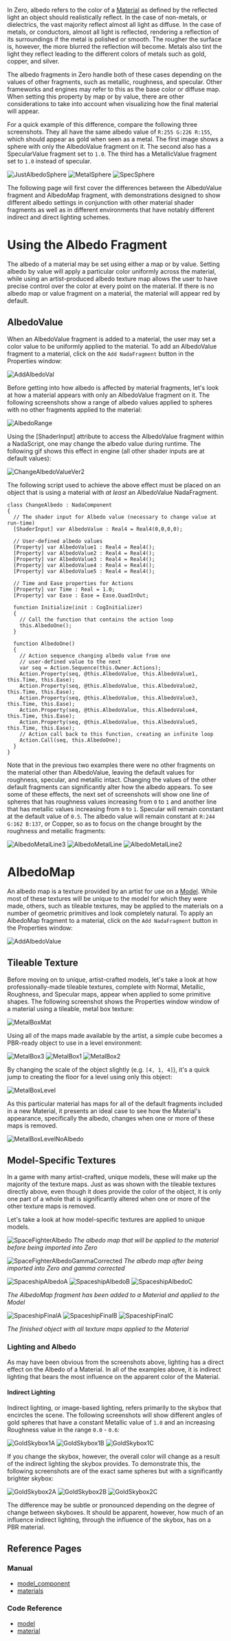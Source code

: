 In Zero, albedo refers to the color of a [Material](https://github.com/ZilchEngine/ZilchDocs/blob/master/zero_editor_documentation/zeromanual/graphics/materials.markdown) as defined by the reflected light an object should realistically reflect. In the case of non-metals, or dielectrics, the vast majority reflect almost all light as diffuse. In the case of metals, or conductors, almost all light is reflected, rendering a reflection of its surroundings if the metal is polished or smooth. The rougher the surface is, however, the more blurred the reflection will become. Metals also tint the light they reflect leading to the different colors of metals such as gold, copper, and silver.

The albedo fragments in Zero handle both of these cases depending on the values of other fragments, such as metallic, roughness, and specular. Other frameworks and engines may refer to this as the base color or diffuse map. When setting this property by map or by value, there are other considerations to take into account when visualizing how the final material will appear.

For a quick example of this difference, compare the following three screenshots. They all have the same albedo value of `R:255 G:226 R:155`, which should appear as gold when seen as a metal. The first image shows a sphere with only the AlbedoValue fragment on it. The second also has a SpecularValue fragment set to `1.0`. The third has a MetallicValue fragment set to `1.0` instead of specular. 



![JustAlbedoSphere](https://media.githubusercontent.com/media/ZilchEngine/ZilchFiles/master/doc_files/2941.png) ![MetalSphere](https://media.githubusercontent.com/media/ZilchEngine/ZilchFiles/master/doc_files/2943.png) ![SpecSphere](https://media.githubusercontent.com/media/ZilchEngine/ZilchFiles/master/doc_files/2945.png)


The following page will first cover the differences between the AlbedoValue fragment and AlbedoMap fragment, with demonstrations designed to show different albedo settings in conjunction with other material shader fragments as well as in different environments that have notably different indirect and direct lighting schemes.

 # Using the Albedo Fragment

The albedo of a material may be set using either a map or by value. Setting albedo by value will apply a particular color uniformly across the material, while using an artist-produced albedo texture map allows the user to have precise control over the color at every point on the material. If there is no albedo map or value fragment on a material, the material will appear red by default.

 ## AlbedoValue

When an AlbedoValue fragment is added to a material, the user may set a color value to be uniformly applied to the material.  To add an AlbedoValue fragment to a material, click on the `Add NadaFragment` button in the Properties window:



![AddAlbedoVal](https://media.githubusercontent.com/media/ZilchEngine/ZilchFiles/master/doc_files/47689.png)


Before getting into how albedo is affected by material fragments, let's look at how a material appears with only an AlbedoValue fragment on it. The following screenshots show a range of albedo values applied to spheres with no other fragments applied to the material:



![AlbedoRange](https://media.githubusercontent.com/media/ZilchEngine/ZilchFiles/master/doc_files/2947.png)


Using the [ShaderInput] attribute to access the AlbedoValue fragment within a NadaScript, one may change the albedo value during runtime. The following gif shows this effect in engine (all other shader inputs are at default values):



![ChangeAlbedoValueVer2](https://media.githubusercontent.com/media/ZilchEngine/ZilchFiles/master/doc_files/2949.gif)


The following script used to achieve the above effect must be placed on an object that is using a material with *at least* an AlbedoValue NadaFragment.

```
class ChangeAlbedo : NadaComponent
{
  // The shader input for Albedo value (necessary to change value at run-time)
  [ShaderInput] var AlbedoValue : Real4 = Real4(0,0,0,0);
  
  // User-defined albedo values
  [Property] var AlbedoValue1 : Real4 = Real4();
  [Property] var AlbedoValue2 : Real4 = Real4();
  [Property] var AlbedoValue3 : Real4 = Real4();
  [Property] var AlbedoValue4 : Real4 = Real4();
  [Property] var AlbedoValue5 : Real4 = Real4();
  
  // Time and Ease properties for Actions
  [Property] var Time : Real = 1.0;
  [Property] var Ease : Ease = Ease.QuadInOut;

  function Initialize(init : CogInitializer)
  {
    // Call the function that contains the action loop
    this.AlbedoOne();
  }
  
  function AlbedoOne()
  {
    // Action sequence changing albedo value from one 
    // user-defined value to the next
    var seq = Action.Sequence(this.Owner.Actions);
    Action.Property(seq, @this.AlbedoValue, this.AlbedoValue1, this.Time, this.Ease);
    Action.Property(seq, @this.AlbedoValue, this.AlbedoValue2, this.Time, this.Ease);
    Action.Property(seq, @this.AlbedoValue, this.AlbedoValue3, this.Time, this.Ease);
    Action.Property(seq, @this.AlbedoValue, this.AlbedoValue4, this.Time, this.Ease);
    Action.Property(seq, @this.AlbedoValue, this.AlbedoValue5, this.Time, this.Ease);
    // Action call back to this function, creating an infinite loop
    Action.Call(seq, this.AlbedoOne);
  }
}
```


Note that in the previous two examples there were no other fragments on the material other than AlbedoValue, leaving the default values for roughness, specular, and metallic intact. Changing the values of the other default fragments can significantly alter how the albedo appears. To see some of these effects, the next set of screenshots will show one line of spheres that has roughness values increasing from `0` to `1` and another line that has metallic values increasing from `0` to `1`. Specular will remain constant at the default value of `0.5`. The albedo value will remain constant at `R:244 G:162 B:137`, or Copper, so as to focus on the change brought by the roughness and metallic fragments:



![AlbedoMetalLine3](https://media.githubusercontent.com/media/ZilchEngine/ZilchFiles/master/doc_files/2930.png) ![AlbedoMetalLine](https://media.githubusercontent.com/media/ZilchEngine/ZilchFiles/master/doc_files/2935.png) ![AlbedoMetalLine2](https://media.githubusercontent.com/media/ZilchEngine/ZilchFiles/master/doc_files/2934.png)



 # AlbedoMap

An albedo map is a texture provided by an artist for use on a [Model](https://github.com/ZilchEngine/ZilchDocs/blob/master/zero_editor_documentation/zeromanual/graphics/models/model_component.markdown). While most of these textures will be unique to the model for which they were made, others, such as tileable textures, may be applied to the materials on a number of geometric primitives and look completely natural. To apply an AlbedoMap fragment to a material, click on the `Add NadaFragment` button in the Properties window:



![AddAlbedoValue](https://media.githubusercontent.com/media/ZilchEngine/ZilchFiles/master/doc_files/47687.png)


 ## Tileable Texture

Before moving on to unique, artist-crafted models, let's take a look at how professionally-made tileable textures, complete with Normal, Metallic, Roughness, and Specular maps, appear when applied to some primitive shapes. The following screenshot shows the Properties window window of a material using a tileable, metal box texture:



![MetalBoxMat](https://media.githubusercontent.com/media/ZilchEngine/ZilchFiles/master/doc_files/47710.png)


Using all of the maps made available by the artist, a simple cube becomes a PBR-ready object to use in a level environment:



![MetalBox3](https://media.githubusercontent.com/media/ZilchEngine/ZilchFiles/master/doc_files/2978.png) ![MetalBox1](https://media.githubusercontent.com/media/ZilchEngine/ZilchFiles/master/doc_files/2980.png) ![MetalBox2](https://media.githubusercontent.com/media/ZilchEngine/ZilchFiles/master/doc_files/2982.png)


By changing the scale of the object slightly (e.g. `[4, 1, 4]`), it's a quick jump to creating the floor for a level using only this object:



![MetalBoxLevel](https://media.githubusercontent.com/media/ZilchEngine/ZilchFiles/master/doc_files/2984.png)


As this particular material has maps for all of the default fragments included in a new Material, it presents an ideal case to see how the Material's appearance, specifically the albedo, changes when one or more of these maps is removed. 



![MetalBoxLevelNoAlbedo](https://media.githubusercontent.com/media/ZilchEngine/ZilchFiles/master/doc_files/2986.png)


 ##  Model-Specific Textures

In a game with many artist-crafted, unique models, these will make up the majority of the texture maps. Just as was shown with the tileable textures directly above, even though it does provide the color of the object, it is only one part of a whole that is significantly altered when one or more of the other texture maps is removed.

Let's take a look at how model-specific textures are applied to unique models.



![SpaceFighterAlbedo](https://media.githubusercontent.com/media/ZilchEngine/ZilchFiles/master/doc_files/2988.png) *The albedo map that will be applied to the material before being imported into Zero*




![SpaceFighterAlbedoGammaCorrected](https://media.githubusercontent.com/media/ZilchEngine/ZilchFiles/master/doc_files/2990.png) *The albedo map after being imported into Zero and gamma corrected*




![SpaceshipAlbedoA](https://media.githubusercontent.com/media/ZilchEngine/ZilchFiles/master/doc_files/47704.png) ![SpaceshipAlbedoB](https://media.githubusercontent.com/media/ZilchEngine/ZilchFiles/master/doc_files/47706.png) ![SpaceshipAlbedoC](https://media.githubusercontent.com/media/ZilchEngine/ZilchFiles/master/doc_files/47708.png)


*The AlbedoMap fragment has been added to a Material and applied to the Model*




![SpaceshipFinalA](https://media.githubusercontent.com/media/ZilchEngine/ZilchFiles/master/doc_files/47698.png) ![SpaceshipFinalB](https://media.githubusercontent.com/media/ZilchEngine/ZilchFiles/master/doc_files/47700.png) ![SpaceshipFinalC](https://media.githubusercontent.com/media/ZilchEngine/ZilchFiles/master/doc_files/47702.png)


*The finished object with all texture maps applied to the Material*


 ###  Lighting and Albedo

As may have been obvious from the screenshots above, lighting has a direct effect on the Albedo of a Material. In all of the examples above, it is indirect lighting that bears the most influence on the apparent color of the Material.

 ####  Indirect Lighting

Indirect lighting, or image-based lighting, refers primarily to the skybox that encircles the scene. The following screenshots will show different angles of gold spheres that have a constant Metallic value of `1.0` and an increasing Roughness value in the range `0.0` - `0.6`:



![GoldSkybox1A](https://media.githubusercontent.com/media/ZilchEngine/ZilchFiles/master/doc_files/3012.png) ![GoldSkybox1B](https://media.githubusercontent.com/media/ZilchEngine/ZilchFiles/master/doc_files/3015.png) ![GoldSkybox1C](https://media.githubusercontent.com/media/ZilchEngine/ZilchFiles/master/doc_files/3017.png)


If you change the skybox, however, the overall color will change as a result of the indirect lighting the skybox provides. To demonstrate this, the following screenshots are of the exact same spheres but with a significantly brighter skybox:



![GoldSkybox2A](https://media.githubusercontent.com/media/ZilchEngine/ZilchFiles/master/doc_files/3019.png) ![GoldSkybox2B](https://media.githubusercontent.com/media/ZilchEngine/ZilchFiles/master/doc_files/3021.png) ![GoldSkybox2C](https://media.githubusercontent.com/media/ZilchEngine/ZilchFiles/master/doc_files/3023.png)


The difference may be subtle or pronounced depending on the degree of change between skyboxes. It should be apparent, however, how much of an influence indirect lighting, through the influence of the skybox, has on a PBR material.

 ## Reference Pages

 ### Manual
- [model_component](https://github.com/ZilchEngine/ZilchDocs/blob/master/zero_editor_documentation/zeromanual/graphics/models/model_component.markdown)
- [materials](https://github.com/ZilchEngine/ZilchDocs/blob/master/zero_editor_documentation/zeromanual/graphics/materials.markdown)

 ### Code Reference
- [model](https://github.com/ZilchEngine/ZilchDocs/blob/master/code_reference/class_reference/model.markdown)
- [material](https://github.com/ZilchEngine/ZilchDocs/blob/master/code_reference/class_reference/material.markdown) 

 